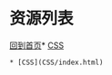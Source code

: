 
# 资源列表

[回到首页](https://charleechan.github.io/MyWiki)* [CSS](CSS/index.html)


```mind:height=300,title=内容概要,color
* [CSS](CSS/index.html)
```
